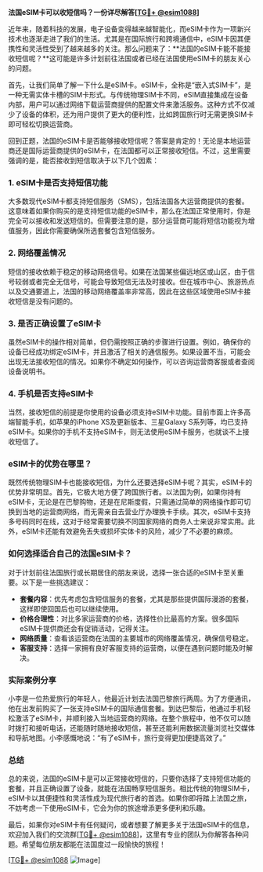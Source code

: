 **法国eSIM卡可以收短信吗？一份详尽解答[[TG💪+ @esim1088](https://t.me/s/esim1088)]**

近年来，随着科技的发展，电子设备变得越来越智能化，而eSIM卡作为一项新兴技术也逐渐走进了我们的生活。尤其是在国际旅行和跨境通信中，eSIM卡因其便携性和灵活性受到了越来越多的关注。那么问题来了：**法国的eSIM卡能不能接收短信呢？**这可能是许多计划前往法国或者已经在法国使用eSIM卡的朋友关心的问题。

首先，让我们简单了解一下什么是eSIM卡。eSIM卡，全称是“嵌入式SIM卡”，是一种无需实体卡槽的SIM卡形式。与传统物理SIM卡不同，eSIM直接集成在设备内部，用户可以通过网络下载运营商提供的配置文件来激活服务。这种方式不仅减少了设备的体积，还为用户提供了更大的便利性，比如跨国旅行时无需更换SIM卡即可轻松切换运营商。

回到正题，法国的eSIM卡是否能够接收短信呢？答案是肯定的！无论是本地运营商还是国际运营商提供的eSIM卡，在法国都可以正常接收短信。不过，这里需要强调的是，能否接收到短信取决于以下几个因素：

### **1. eSIM卡是否支持短信功能**
大多数现代eSIM卡都支持短信服务（SMS），包括法国各大运营商提供的套餐。这意味着如果你购买的是支持短信功能的eSIM卡，那么在法国正常使用时，你是完全可以接收和发送短信的。但需要注意的是，部分运营商可能将短信功能视为增值服务，因此你需要确保所选套餐包含短信服务。

### **2. 网络覆盖情况**
短信的接收依赖于稳定的移动网络信号。如果在法国某些偏远地区或山区，由于信号较弱或者完全无信号，可能会导致短信无法及时接收。但在城市中心、旅游热点以及交通要道上，法国的移动网络覆盖率非常高，因此在这些区域使用eSIM卡接收短信是没有问题的。

### **3. 是否正确设置了eSIM卡**
虽然eSIM卡的操作相对简单，但仍需按照正确的步骤进行设置。例如，确保你的设备已经成功绑定eSIM卡，并且激活了相关的通信服务。如果设置不当，可能会出现无法接收短信的情况。如果你不确定如何操作，可以咨询运营商客服或者查阅设备说明书。

### **4. 手机是否支持eSIM卡**
当然，接收短信的前提是你使用的设备必须支持eSIM卡功能。目前市面上许多高端智能手机，如苹果的iPhone XS及更新版本、三星Galaxy S系列等，均已支持eSIM卡。如果你的手机不支持eSIM卡，则无法使用eSIM卡服务，也就谈不上接收短信了。

### **eSIM卡的优势在哪里？**
既然传统物理SIM卡也能接收短信，为什么还要选择eSIM卡呢？其实，eSIM卡的优势非常明显。首先，它极大地方便了跨国旅行者。以法国为例，如果你持有eSIM卡，无论是在巴黎购物，还是在尼斯度假，只需通过简单的网络操作即可切换到当地的运营商网络，而无需亲自去营业厅办理换卡手续。其次，eSIM卡支持多号码同时在线，这对于经常需要切换不同国家网络的商务人士来说非常实用。此外，eSIM卡还能有效避免丢失或损坏实体卡的风险，减少了不必要的麻烦。

### **如何选择适合自己的法国eSIM卡？**
对于计划前往法国旅行或长期居住的朋友来说，选择一张合适的eSIM卡至关重要。以下是一些挑选建议：

- **套餐内容**：优先考虑包含短信服务的套餐，尤其是那些提供国际漫游的套餐，这样即使回国后也可以继续使用。
- **价格合理性**：对比多家运营商的价格，选择性价比最高的方案。很多国际eSIM卡提供商还会有促销活动，记得关注。
- **网络质量**：查看该运营商在法国的主要城市的网络覆盖情况，确保信号稳定。
- **客服支持**：选择一家拥有良好客服支持的运营商，以便在遇到问题时能及时解决。

### **实际案例分享**
小李是一位热爱旅行的年轻人，他最近计划去法国巴黎旅行两周。为了方便通讯，他在出发前购买了一张支持eSIM卡的国际通信套餐。到达巴黎后，他通过手机轻松激活了eSIM卡，并顺利接入当地运营商的网络。在整个旅程中，他不仅可以随时拨打和接听电话，还能随时随地接收短信，甚至还能利用数据流量浏览社交媒体和导航地图。小李感慨地说：“有了eSIM卡，旅行变得更加便捷高效了。”

### **总结**
总的来说，法国的eSIM卡是可以正常接收短信的，只要你选择了支持短信功能的套餐，并且正确设置了设备，就能在法国畅享短信服务。相比传统的物理SIM卡，eSIM卡以其便捷性和灵活性成为现代旅行者的首选。如果你即将踏上法国之旅，不妨考虑一下使用eSIM卡，它会为你的旅途增添更多便利和乐趣。

最后，如果你对eSIM卡有任何疑问，或者想要了解更多关于法国eSIM卡的信息，欢迎加入我们的交流群[[TG💪+ @esim1088](https://t.me/s/esim1088)]，这里有专业的团队为你解答各种问题。希望每位朋友都能在法国度过一段愉快的旅程！

[[TG💪+ @esim1088](https://t.me/s/esim1088) ![Image](https://i.postimg.cc/4NQfJmqS/Snipaste-2025-05-13-00-14-12.png)]